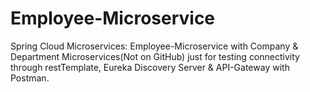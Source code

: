 # Employee-Microservice
Spring Cloud Microservices: Employee-Microservice with Company &amp; Department Microservices(Not on GitHub) just for testing connectivity through restTemplate, Eureka Discovery Server &amp; API-Gateway with Postman.
